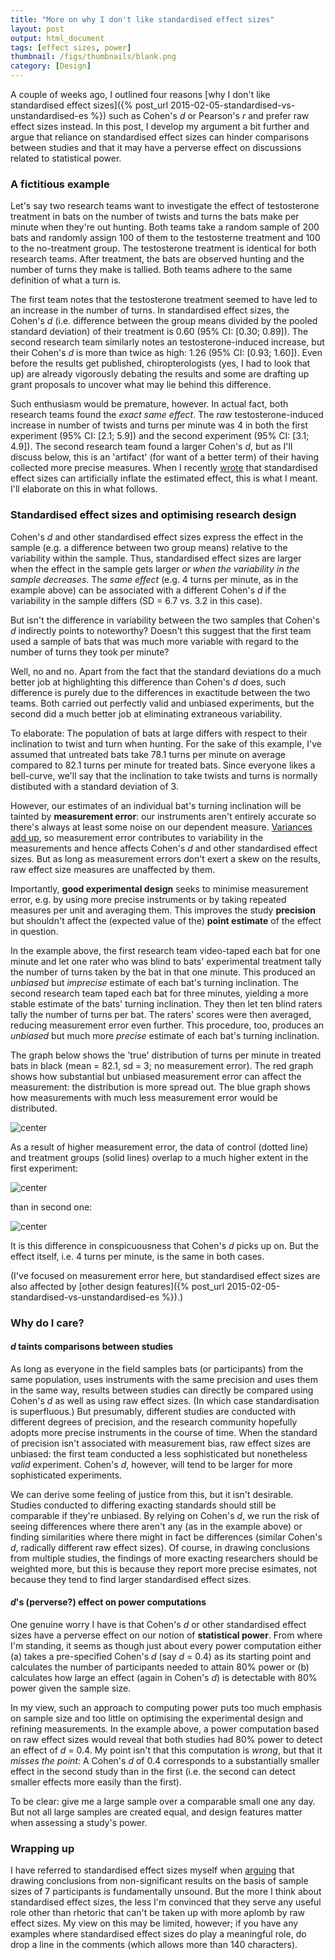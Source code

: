 ```yaml
---
title: "More on why I don't like standardised effect sizes"
layout: post
output: html_document
tags: [effect sizes, power]
thumbnail: /figs/thumbnails/blank.png
category: [Design]
---
```


A couple of weeks ago, I outlined four reasons [why I don't like standardised effect sizes]({% post_url 2015-02-05-standardised-vs-unstandardised-es %}) such as Cohen's _d_ or Pearson's _r_ and prefer raw effect sizes instead.
In this post, I develop my argument a bit further and argue that reliance on standardised effect sizes can hinder comparisons between studies and that it may have a perverse effect on discussions related to statistical power.

<!--more-->

### A fictitious example
Let's say two research teams want to investigate the effect of testosterone treatment in bats on the number of twists and turns the bats make per minute when they're out hunting.
Both teams take a random sample of 200 bats and randomly assign 100 of them to the testosterne treatment and 100 to the no-treatment group.
The testosterone treatment is identical for both research teams.
After treatment, the bats are observed hunting and the number of turns they make is tallied.
Both teams adhere to the same definition of what a turn is.

The first team notes that the testosterone treatment seemed to have led to an increase in the number of turns.
In standardised effect sizes, the Cohen's _d_ (i.e. difference between the group means divided by the pooled standard deviation) of their treatment is 0.60 (95% CI: [0.30; 0.89]).
The second research team similarly notes an testosterone-induced increase, but their Cohen's _d_ is more than twice as high: 1.26 (95% CI: [0.93; 1.60]).
Even before the results get published,
chiropterologists (yes, I had to look that up) 
are already vigorously debating the results
and some are drafting up grant proposals to uncover what may lie behind this difference.

Such enthusiasm would be premature, however.
In actual fact, both research teams found the _exact same effect_.
The _raw_ testosterone-induced increase in number of twists and turns per minute was 4 in both the first experiment (95% CI: [2.1; 5.9]) and the second experiment (95% CI: [3.1; 4.9]).
The second research team found a larger Cohen's _d_,
but as I'll discuss below, this is an 'artifact' (for want of a better term) of their having collected more precise measures.
When I recently [wrote](https://twitter.com/janhove/status/576756147283234816) that standardised effect sizes can artificially inflate the estimated effect, this is what I meant.
I'll elaborate on this in what follows.

### Standardised effect sizes and optimising research design
Cohen's _d_ and other standardised effect sizes express the effect in the sample (e.g. a difference between two group means) relative to the variability within the sample.
Thus, standardised effect sizes are larger when the effect in the sample gets larger _or when the variability in the sample decreases_.
The _same effect_ (e.g. 4 turns per minute, as in the example above) can be associated with a different Cohen's _d_ if the variability in the sample differs (SD = 6.7 vs. 3.2 in this case).

But isn't the difference in variability between the two samples that Cohen's _d_ indirectly points to noteworthy?
Doesn't this suggest that the first team used a sample of bats that was much more variable with regard to the number of turns they took per minute?

Well, no and no.
Apart from the fact that the standard deviations do a much better job at highlighting this difference than Cohen's _d_ does,
such difference is purely due to the differences in exactitude between the two teams.
Both carried out perfectly valid and unbiased experiments, but the second did a much better job at eliminating extraneous variability.

To elaborate: The population of bats at large differs with respect to their inclination to twist and turn when hunting.
For the sake of this example, I've assumed that untreated bats take 78.1 turns per minute on average compared to 82.1 turns per minute for treated bats.
Since everyone likes a bell-curve, we'll say that the inclination to take twists and turns is normally distibuted with a standard deviation of 3.

However, our estimates of an individual bat's turning inclination will be tainted by **measurement error**: our instruments aren't entirely accurate so there's always at least some noise on our dependent measure.
[Variances add up](http://onlinestatbook.com/2/summarizing_distributions/variance_sum_law.html),
so measurement error contributes to variability in the measurements and hence affects Cohen's _d_ and other standardised effect sizes.
But as long as measurement errors don't exert a skew on the results, raw effect size measures are unaffected by them.

Importantly, **good experimental design** seeks to minimise measurement error, e.g. by using more precise instruments or by taking repeated measures per unit and averaging them.
This improves the study **precision** but shouldn't affect the (expected value of the) **point estimate** of the effect in question.

In the example above, the first research team video-taped each bat for one minute 
and let one rater who was blind to bats' experimental treatment tally the number of turns taken by the bat in that one minute. This produced an _unbiased_ but _imprecise_ estimate of each bat's turning inclination.
The second research team taped each bat for three minutes, yielding a more stable estimate of the bats' turning inclination. They then let ten blind raters tally the number of turns per bat. The raters' scores were then averaged, reducing measurement error even further. This procedure, too, produces an _unbiased_ but much more _precise_ estimate of each bat's turning inclination.

The graph below shows the 'true' distribution of turns per minute in treated bats in black (mean = 82.1, sd = 3; no measurement error). 
The red graph shows how substantial but unbiased measurement error can affect the measurement: the distribution is more spread out.
The blue graph shows how measurements with much less measurement error would be distributed.

![center](/figs/2015-03-16-standardised-es-revisited/unnamed-chunk-1-1.png) 

As a result of higher measurement error, 
the data of control (dotted line) and treatment groups (solid lines) overlap to a much higher extent in the first experiment:

![center](/figs/2015-03-16-standardised-es-revisited/unnamed-chunk-2-1.png) 

than in second one:

![center](/figs/2015-03-16-standardised-es-revisited/unnamed-chunk-3-1.png) 

It is this difference in conspicuousness that Cohen's _d_ picks up on. But the effect itself, i.e. 4 turns per minute, is the same in both cases.

(I've focused on measurement error here, but standardised effect sizes are also affected by [other design features]({% post_url 2015-02-05-standardised-vs-unstandardised-es %}).)

### Why do I care?

#### _d_ taints comparisons between studies
As long as everyone in the field samples bats (or participants) from the same population, uses instruments with the same precision and uses them in the same way, results between studies can directly be compared using Cohen's _d_ as well as using raw effect sizes.
(In which case standardisation is superfluous.)
But presumably, different studies are conducted with different degrees of precision, and the research community hopefully adopts more precise instruments in the course of time.
When the standard of precision isn't associated with measurement bias, raw effect sizes are unbiased: 
the first team conducted a less sophisticated but nonetheless _valid_ experiment.
Cohen's _d_, however, will tend to be larger for more sophisticated experiments.

We can derive some feeling of justice from this, but it isn't desirable.
Studies conducted to differing exacting standards should still be comparable if they're unbiased.
By relying on Cohen's _d_, we run the risk of seeing differences where there aren't any (as in the example above) or finding similarities where there might in fact be differences (similar Cohen's _d_, radically different raw effect sizes).
Of course, in drawing conclusions from multiple studies, the findings of more exacting researchers should be weighted more,
but this is because they report more precise esimates, not because they tend to find larger standardised effect sizes.

#### _d_'s (perverse?) effect on power computations
One genuine worry I have is that Cohen's _d_ or other standardised effect sizes 
have a perverse effect on our notion of **statistical power**.
From where I'm standing, it seems as though just about every power computation either (a) takes a pre-specified Cohen's _d_ (say _d_ = 0.4) as its starting point and calculates the number of participants needed to attain 80% power or (b) calculates how large an effect (again in Cohen's _d_) is detectable with 80% power given the sample size.

In my view, such an approach to computing power puts too much emphasis on sample size and too little on optimising the experimental design and refining measurements.
In the example above, a power computation based on raw effect sizes would reveal that both studies had 80% power to detect an effect of _d_ = 0.4.
My point isn't that this computation is _wrong_, but that it _misses the point_: 
A Cohen's _d_ of 0.4 corresponds to a substantially smaller effect in the second study than in the first (i.e. the second can detect smaller effects more easily than the first).

To be clear: give me a large sample over a comparable small one any day.
But not all large samples are created equal,
and design features matter when assessing a study's power.

### Wrapping up
I have referred to standardised effect sizes myself when [arguing](http://dx.doi.org/10.1371/journal.pone.0069172
) that drawing conclusions from non-significant results on the basis of sample sizes of 7 participants is fundamentally unsound.
But the more I think about standardised effect sizes, 
the less I'm convinced that they serve any useful role other than rhetoric that can't be taken up with more aplomb by raw effect sizes.
My view on this may be limited, however; if you have any examples where standardised effect sizes do play a meaningful role, do drop a line in the comments (which allows more than 140 characters).
